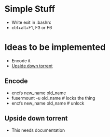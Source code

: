 # Simple Stuff
- Write exit in .bashrc
- ctrl+alt+F1, F3 or F6

# Ideas to be implemented
- Encode it
- [Upside down torrent](https://pete.ex-parrot.com/upside-down-ternet.html)

## Encode
- encfs new_name old_name
- fusermount -u old_name # locks the thing
- encfs new_name old_name # unlock

## Upside down torrent
- This needs documentation
